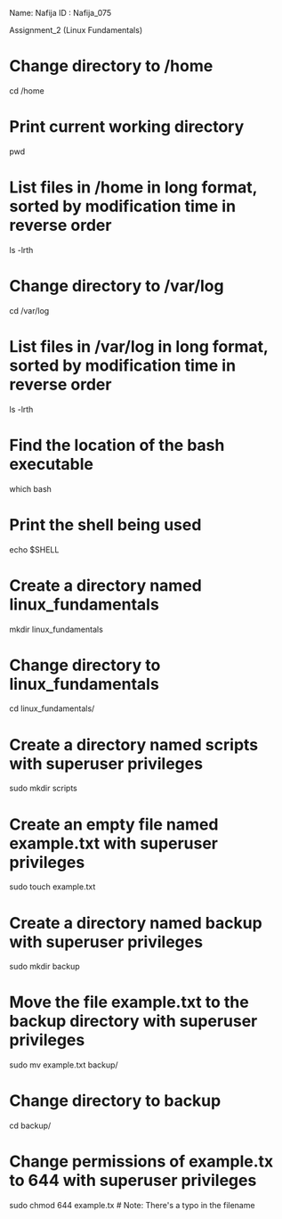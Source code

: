 

Name: Nafija 
ID : Nafija_075 

Assignment_2 (Linux Fundamentals)


# Change directory to /home
cd /home

# Print current working directory
pwd

# List files in /home in long format, sorted by modification time in reverse order
ls -lrth

# Change directory to /var/log
cd /var/log

# List files in /var/log in long format, sorted by modification time in reverse order
ls -lrth

# Find the location of the bash executable
which bash

# Print the shell being used
echo $SHELL

# Create a directory named linux_fundamentals
mkdir linux_fundamentals

# Change directory to linux_fundamentals
cd linux_fundamentals/

# Create a directory named scripts with superuser privileges
sudo mkdir scripts

# Create an empty file named example.txt with superuser privileges
sudo touch example.txt

# Create a directory named backup with superuser privileges
sudo mkdir backup

# Move the file example.txt to the backup directory with superuser privileges
sudo mv example.txt backup/

# Change directory to backup
cd backup/

# Change permissions of example.tx to 644 with superuser privileges
sudo chmod 644 example.tx  # Note: There's a typo in the filename

